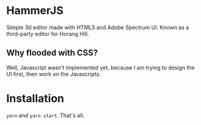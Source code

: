 # HammerJS
Simple 3d editor made with HTML5 and Adobe Spectrum UI. Known as a third-party editor for Horang Hill.

## Why flooded with CSS?
Well, Javascript wasn't implemented yet, because I am trying to design the UI first, then work on the Javascripts.

# Installation
`yarn` and `yarn start`. That's all.
